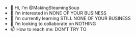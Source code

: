 - 👋 Hi, I’m @MakingSteamingSoup
- 👀 I’m interested in NONE OF YOUR BUSINESS
- 🌱 I’m currently learning STILL NONE OF YOUR BUSINESS
- 💞️ I’m looking to collaborate on NOTHING
- 📫 How to reach me: DON'T TRY TO

<!---
MakingSteamingSoup/MakingSteamingSoup is a ✨ special ✨ repository because its `README.md` (this file) appears on your GitHub profile.
You can click the Preview link to take a look at your changes.
--->
